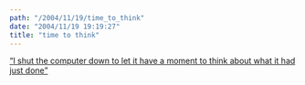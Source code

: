 ```yaml
---
path: "/2004/11/19/time_to_think" 
date: "2004/11/19 19:19:27" 
title: "time to think" 
---
```

<p><a href="http://www.bradsucks.net/archives/2004/11/19/hard-drive-failure-and-success/"><q>I shut the computer down to let it have a moment to think about what it had just done</q></a></p>